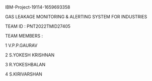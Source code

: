 IBM-Project-19114-1659693358 

GAS LEAKAGE MONITORING & ALERTING SYSTEM FOR INDUSTRIES

TEAM ID : PNT2022TMID27405

TEAM MEMBERS : 

1 V.P.P.GAURAV

2 S.YOKESH KRISHNAN

3 R.YOKESHBALAN 

4 S.KIRIVARSHAN
